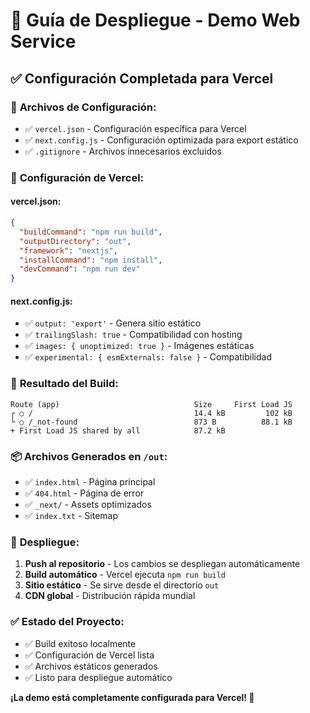 # 🚀 Guía de Despliegue - Demo Web Service

## ✅ **Configuración Completada para Vercel**

### 📁 **Archivos de Configuración:**
- ✅ `vercel.json` - Configuración específica para Vercel
- ✅ `next.config.js` - Configuración optimizada para export estático
- ✅ `.gitignore` - Archivos innecesarios excluidos

### 🔧 **Configuración de Vercel:**

#### **vercel.json:**
```json
{
  "buildCommand": "npm run build",
  "outputDirectory": "out",
  "framework": "nextjs",
  "installCommand": "npm install",
  "devCommand": "npm run dev"
}
```

#### **next.config.js:**
- ✅ `output: 'export'` - Genera sitio estático
- ✅ `trailingSlash: true` - Compatibilidad con hosting
- ✅ `images: { unoptimized: true }` - Imágenes estáticas
- ✅ `experimental: { esmExternals: false }` - Compatibilidad

### 🎯 **Resultado del Build:**
```
Route (app)                              Size     First Load JS
┌ ○ /                                    14.4 kB         102 kB
└ ○ /_not-found                          873 B          88.1 kB
+ First Load JS shared by all            87.2 kB
```

### 📦 **Archivos Generados en `/out`:**
- ✅ `index.html` - Página principal
- ✅ `404.html` - Página de error
- ✅ `_next/` - Assets optimizados
- ✅ `index.txt` - Sitemap

### 🚀 **Despliegue:**
1. **Push al repositorio** - Los cambios se despliegan automáticamente
2. **Build automático** - Vercel ejecuta `npm run build`
3. **Sitio estático** - Se sirve desde el directorio `out`
4. **CDN global** - Distribución rápida mundial

### ✅ **Estado del Proyecto:**
- ✅ Build exitoso localmente
- ✅ Configuración de Vercel lista
- ✅ Archivos estáticos generados
- ✅ Listo para despliegue automático

**¡La demo está completamente configurada para Vercel! 🎉**
